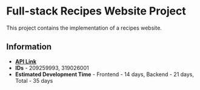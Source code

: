 # **Full-stack Recipes Website Project**
This project contains the implementation of a recipes website.
## Information
- **[API Link](https://app.swaggerhub.com/apis-docs/LiorAftabi/RecipesProject/1.0.0)**
- **IDs** - 209259993, 319026001
- **Estimated Development Time** - Frontend - 14 days, Backend - 21 days, Total - 35 days
  
